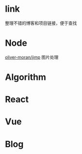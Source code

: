 # link
整理不错的博客和项目链接，便于查找

# Node 
[oliver-moran/jimp](https://github.com/oliver-moran/jimp) 图片处理

# Algorithm

# React 

# Vue

# Blog




